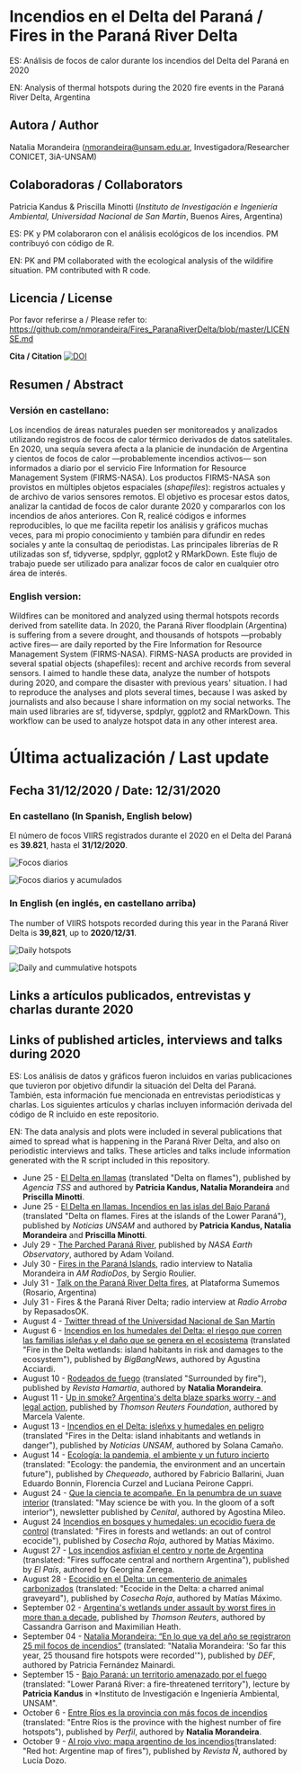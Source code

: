 # Incendios en el Delta del Paraná / Fires in the Paraná River Delta
ES: Análisis de focos de calor durante los incendios del Delta del Paraná en 2020

EN: Analysis of thermal hotspots during the 2020 fire events in the Paraná River Delta, Argentina

## Autora / Author
Natalia Morandeira (nmorandeira@unsam.edu.ar, Investigadora/Researcher CONICET, 3iA-UNSAM)

## Colaboradoras / Collaborators
Patricia Kandus & Priscilla Minotti (*Instituto de Investigación e Ingeniería Ambiental, Universidad Nacional de San Martín*, Buenos Aires, Argentina)

ES: PK y PM colaboraron con el análisis ecológicos de los incendios. PM contribuyó con código de R. 

EN: PK and PM collaborated with the ecological analysis of the wildifire situation. PM contributed with R code.

## Licencia / License
Por favor referirse a / Please refer to: https://github.com/nmorandeira/Fires_ParanaRiverDelta/blob/master/LICENSE.md

**Cita / Citation**
[![DOI](https://zenodo.org/badge/286583706.svg)](https://zenodo.org/badge/latestdoi/286583706)


## Resumen / Abstract 
### Versión en castellano:
Los incendios de áreas naturales pueden ser monitoreados y analizados utilizando registros de focos de calor térmico derivados de datos satelitales. En 2020, una sequía severa afecta a la planicie de inundación de Argentina y cientos de focos de calor —probablemente incendios activos— son informados a diario por el servicio Fire Information for Resource Management System (FIRMS-NASA). Los productos FIRMS-NASA son provistos en múltiples objetos espaciales (_shapefiles_): registros actuales y de archivo de varios sensores remotos. El objetivo es procesar estos datos, analizar la cantidad de focos de calor durante 2020 y compararlos con los incendios de años anteriores. Con R, realicé códigos e informes reproducibles, lo que me facilita repetir los análisis y gráficos muchas veces, para mi propio conocimiento y también para difundir en redes sociales y ante la consultaq de periodistas. Las principales librerías de R utilizadas son sf, tidyverse, spdplyr, ggplot2 y RMarkDown. Este flujo de trabajo puede ser utilizado para analizar focos de calor en cualquier otro área de interés.

### English version:
Wildfires can be monitored and analyzed using thermal hotspots records derived from satellite data. In 2020, the Paraná River floodplain (Argentina) is suffering from a severe drought, and thousands of hotspots —probably active fires— are daily reported by the Fire Information for Resource Management System (FIRMS-NASA). FIRMS-NASA products are provided in several spatial objects (shapefiles): recent and archive records from several sensors. I aimed to handle these data, analyze the number of hotspots during 2020, and compare the disaster with previous years' situation. I had to reproduce the analyses and plots several times, because I was asked by journalists and also because I share information on my social networks. The main used libraries are sf, tidyverse, spdplyr, ggplot2 and RMarkDown. This workflow can be used to analyze hotspot data in any other interest area.

# Última actualización / Last update 
## Fecha 31/12/2020 / Date: 12/31/2020
### En castellano (In Spanish, English below)
El número de focos VIIRS registrados durante el 2020 en el Delta del Paraná es
**39.821**, hasta el **31/12/2020**.

![Focos diarios](https://github.com/nmorandeira/Fires_ParanaRiverDelta/blob/master/output/Focos_diario_2020-12-31.png)

![Focos diarios y acumulados](https://github.com/nmorandeira/Fires_ParanaRiverDelta/blob/master/output/Focos_acumulados_2020-12-31.png)


### In English (en inglés, en castellano arriba)
The number of VIIRS hotspots recorded during this year in the Paraná River Delta is 
**39,821**, up to **2020/12/31**.

![Daily hotspots](https://github.com/nmorandeira/Fires_ParanaRiverDelta/blob/master/output/Hotspot_daily_2020-12-31.png)

![Daily and cummulative hotspots](https://github.com/nmorandeira/Fires_ParanaRiverDelta/blob/master/output/Hotspot_cum_2020-12-31.png)


## Links a artículos publicados, entrevistas y charlas durante 2020
## Links of published articles, interviews and talks during 2020

ES: Los análisis de datos y gráficos fueron incluidos en varias publicaciones que tuvieron por objetivo difundir la situación del Delta del Paraná. También, esta información fue mencionada en entrevistas periodísticas y charlas. Los siguientes artículos y charlas incluyen información derivada del código de R incluido en este repositorio.

EN: The data analysis and plots were included in several publications that aimed to spread what is happening in the Paraná River Delta, and also on periodistic interviews and talks. These articles and talks include information generated with the R script included in this repository.

* June 25 - [El Delta en llamas](http://www.unsam.edu.ar/tss/el-delta-en-llamas/) (translated "Delta on flames"), published by *Agencia TSS* and authored by **Patricia Kandus, Natalia Morandeira** and **Priscilla Minotti**.
* June 25 - [El Delta en llamas. Incendios en las islas del Bajo Paraná](https://noticias.unsam.edu.ar/2020/06/25/el-delta-en-llamas-incendios-en-las-islas-del-bajo-parana/) (translated "Delta on flames. Fires at the islands of the Lower Paraná"), published by *Noticias UNSAM* and authored by **Patricia Kandus, Natalia Morandeira** and **Priscilla Minotti**.
* July 29 - [The Parched Paraná River](https://earthobservatory.nasa.gov/images/147031/the-parched-parana-river), published by *NASA Earth Observatory*, authored by Adam Voiland.
* July 30 - [Fires in the Paraná Islands](https://radiocut.fm/audiocut/incendios-en-islas-del-parana-natalia-morandeira-conicet-unsam/), radio interview to Natalia Morandeira in *AM RadioDos*, by Sergio Roulier.
* July 31 - [Talk on the Paraná River Delta fires](https://twitter.com/SumemosOK/status/1289228703243751424?s=20), at Plataforma Sumemos (Rosario, Argentina)
* July 31 - Fires & the Paraná River Delta; radio interview at *Radio Arroba* by RepasadosOK.
* August 4 - [Twitter thread of the Universidad Nacional de San Martín](https://twitter.com/unsamoficial/status/1290764808304852993?s=20)
* August 6 - [Incendios en los humedales del Delta: el riesgo que corren las familias isleñas y el daño que se genera en el ecosistema](https://www.bigbangnews.com/actualidad/incendios-en-los-humedales-del-delta-el-riesgo-que-corren-las-familias-islenas-y-el-dano-que-se-genera-en-el-ecosistema-202087165400) (translated "Fire in the Delta wetlands: island habitants in risk and damages to the ecosystem"), published by *BigBangNews*, authored by Agustina Acciardi. 
* August 10 - [Rodeados de fuego](http://www.hamartia.com.ar/2020/08/10/rodeados-fuego/) (translated "Surrounded by fire"), published by *Revista Hamartia*, authored by **Natalia Morandeira**.
* August 11 - [Up in smoke? Argentina's delta blaze sparks worry - and legal action](https://news.trust.org/item/20200811145310-yr272/), published by *Thomson Reuters Foundation*, authored by Marcela Valente.
* August 13 - [Incendios en el Delta: isleñxs y humedales en peligro](http://noticias.unsam.edu.ar/2020/8/13/incendios-en-el-delta-islenxs-y-humedales-en-peligro/) (translated "Fires in the Delta: island inhabitants and wetlands in danger"), published by *Noticias UNSAM*, authored by Solana Camaño.
* August 14 - [Ecología: la pandemia, el ambiente y un futuro incierto](https://chequeado.com/el-explicador/ecologia-la-pandemia-el-ambiente-y-un-futuro-incierto/) (translated: "Ecology: the pandemia, the environment and an uncertain future"), published by *Chequeado*, authored by Fabricio Ballarini, Juan Eduardo Bonnin, Florencia Curzel and Luciana Peirone Cappri.
* August 24 - [Que la ciencia te acompañe. En la penumbra de un suave interior](https://www.cenital.com/entre-la-penumbra-de-un-suave-interior/) (translated: "May science be with you. In the gloom of a soft interior"), newsletter published by *Cenital*, authored by Agostina Mileo.
* August 24 [Incendios en bosques y humedales: un ecocidio fuera de control](http://cosecharoja.org/incendios-en-bosques-y-humedales-un-ecocidio-fuera-de-control/) (translated: "Fires in forests and wetlands: an out of control ecocide"), published by *Cosecha Roja*, authored by Matías Máximo.
* August 27 - [Los incendios asfixian el centro y norte de Argentina](https://elpais.com/internacional/2020-08-27/los-incendios-asfixian-el-centro-y-norte-de-argentina.html) (translated: "Fires suffocate central and northern Argentina"), published by *El País*, authored by Georgina Zerega.
* August 28 - [Ecocidio en el Delta: un cementerio de animales carbonizados](http://cosecharoja.org/ecocidio-en-el-delta-un-cementerio-de-animales-carbonizados/) (translated: "Ecocide in the Delta: a charred animal graveyard"), published by *Cosecha Roja*, authored by Matías Máximo.
* September 02 - [Argentina's wetlands under assault by worst fires in more than a decade](https://www.reuters.com/article/us-argentina-environment/argentinas-wetlands-under-assault-by-worst-fires-in-more-than-a-decade-idUSKBN25T35V), published by *Thomson Reuters*, authored by Cassandra Garrison and Maximilian Heath.
* September 04 - [Natalia Morandeira: “En lo que va del año se registraron 25 mil focos de incendios”](https://defonline.com.ar/natalia-morandeira-en-lo-que-va-del-ano-se-registraron-25-mil-focos-de-incendios/) (translated: "Natalia Morandeira: 'So far this year, 25 thousand fire hotspots were recorded'"), published by *DEF*, authored by Patricia Fernández Mainardi.
* September 15 - [Bajo Paraná: un territorio amenazado por el fuego](https://youtu.be/I_XH_7TfQuM?t=2778) (translated: "Lower Paraná River: a fire-threatened territory"), lecture by **Patricia Kandus** in *Instituto de Investigación e Ingeniería Ambiental, UNSAM".
* October 6 - [Entre Ríos es la provincia con más focos de incendios](https://www.perfil.com/noticias/ecologia/entre-rios-es-la-provincia-con-mas-foco-de-incendios.phtml) (translated: "Entre Ríos is the province with the highest number of fire hotspots"), published by *Perfil*, authored by **Natalia Morandeira**.
* October 9 - [Al rojo vivo: mapa argentino de los incendios](https://www.clarin.com/revista-enie/ideas/rojo-vivo-mapa-argentino-incendios_0_YhGanTZLF.html)(translated: "Red hot: Argentine map of fires"), published by *Revista Ñ*, authored by Lucía Dozo.
